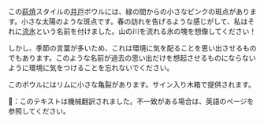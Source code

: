 <p>この<abbr title="Hagi">萩焼</abbr>スタイルの<abbr title="ido, big well">井戸</abbr>ボウルには、緑の間からの小さなピンクの斑点があります。小さな太陽のような斑点です。春の訪れを告げるような感じがして、私はそれに<abbr title="ryuu hou">流氷</abbr>という名前を付けました。山の川を流れる氷の塊を想像してください！</p>
<p>しかし、季節の言葉が多いため、これは環境に気を配ることを思い出させるものでもあります。このような名前が過去の思い出だけを想起させるものにならないように環境に気をつけることを忘れないでください。</p>
<p>このボウルにはリムに小さな亀裂があります。サイン入り木箱で提供されます。</p>
👾：このテキストは機械翻訳されました。不一致がある場合は、英語のページを参照してください。
